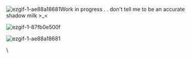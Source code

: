 ![ezgif-1-ae88a18681](https://github.com/user-attachments/assets/25a6129c-f5b9-40ef-b984-ef453b8ab07f)Work in progress . . don't tell me to be an accurate shadow milk >_<


![ezgif-1-87fb0e500f](https://github.com/user-attachments/assets/554570f6-ea43-4df3-899f-7a9543925874)


![ezgif-1-ae88a18681](https://github.com/user-attachments/assets/6feec68f-4470-400b-bb36-7aad3138cb3b)


\
